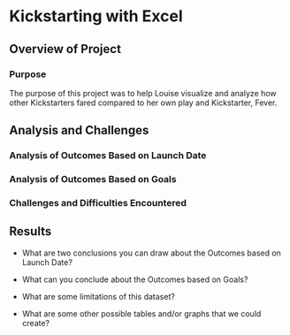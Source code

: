 # Kickstarting with Excel

## Overview of Project

### Purpose
The purpose of this project was to help Louise visualize and analyze how other Kickstarters fared compared to her own play and Kickstarter, Fever.
## Analysis and Challenges

### Analysis of Outcomes Based on Launch Date

### Analysis of Outcomes Based on Goals

### Challenges and Difficulties Encountered

## Results

- What are two conclusions you can draw about the Outcomes based on Launch Date?

- What can you conclude about the Outcomes based on Goals?

- What are some limitations of this dataset?

- What are some other possible tables and/or graphs that we could create?
